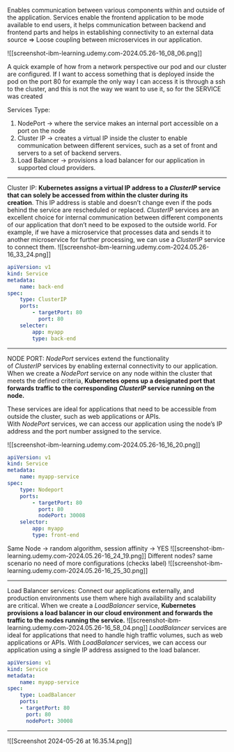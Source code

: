 Enables communication between various components within and outside of the application. Services enable the frontend application to be mode available to end users, it helps communication between backend and frontend parts and helps in establishing connectivity to an external data source => Loose coupling between microservices in our application.

![[screenshot-ibm-learning.udemy.com-2024.05.26-16_08_06.png]]

A quick example of how from a network perspective our pod and our cluster are configured. If I want to access something that is deployed inside the pod on the port 80 for example the only way I can access it is through a ssh to the cluster, and this is not the way we want to use it, so for the SERVICE was created

Services Type:
1. NodePort -> where the service makes an internal port accessible on a port on the node
2. Cluster IP -> creates a virtual IP inside the cluster to enable communication between different services, such as a set of front and servers to a set of backend servers.
3. Load Balancer -> provisions a load balancer for our application in supported cloud providers.

---

Cluster IP:
**Kubernetes assigns a virtual IP address to a _ClusterIP_ service that can solely be accessed from within the cluster during its creation**. This IP address is stable and doesn’t change even if the pods behind the service are rescheduled or replaced.
_ClusterIP_ services are an excellent choice for internal communication between different components of our application that don’t need to be exposed to the outside world. For example, if we have a microservice that processes data and sends it to another microservice for further processing, we can use a _ClusterIP_ service to connect them.
![[screenshot-ibm-learning.udemy.com-2024.05.26-16_33_24.png]]
```yaml
apiVersion: v1
kind: Service
metadata:
	name: back-end
spec:
	type: ClusterIP
	ports:
		- targetPort: 80
		  port: 80
	selecter:
		app: myapp
		type: back-end
```

---

NODE PORT:
_NodePort_ services extend the functionality of _ClusterIP_ services by enabling external connectivity to our application. When we create a _NodePort_ service on any node within the cluster that meets the defined criteria, **Kubernetes opens up a designated port that forwards traffic to the corresponding _ClusterIP_ service running on the node.**

These services are ideal for applications that need to be accessible from outside the cluster, such as web applications or APIs. With _NodePort_ services, we can access our application using the node’s IP address and the port number assigned to the service.

![[screenshot-ibm-learning.udemy.com-2024.05.26-16_16_20.png]]

```yaml
apiVersion: v1
kind: Service
metadata:
	name: myapp-service
spec:
	type: Nodeport
	ports:
		- targetPort: 80
		  port: 80
		  nodePort: 30008
	selector:
		app: myapp
		type: front-end
```

Same Node -> random algorithm, session affinity -> YES
![[screenshot-ibm-learning.udemy.com-2024.05.26-16_24_19.png]]
Different nodes? same scenario no need of more configurations (checks label)
![[screenshot-ibm-learning.udemy.com-2024.05.26-16_25_30.png]]

---

Load Balancer services:
Connect our applications externally, and production environments use them where high availability and scalability are critical. When we create a _LoadBalancer_ service, **Kubernetes provisions a load balancer in our cloud environment and forwards the traffic to the nodes running the service.**
![[screenshot-ibm-learning.udemy.com-2024.05.26-16_58_04.png]]
_LoadBalancer_ services are ideal for applications that need to handle high traffic volumes, such as web applications or APIs. With _LoadBalancer_ services, we can access our application using a single IP address assigned to the load balancer.
```yaml
apiVersion: v1
kind: Service
metadata:
	name: myapp-service
spec:
	type: LoadBalancer
	ports:
	- targetPort: 80
	  port: 80
	  nodePort: 30008
```

---

![[Screenshot 2024-05-26 at 16.35.14.png]]